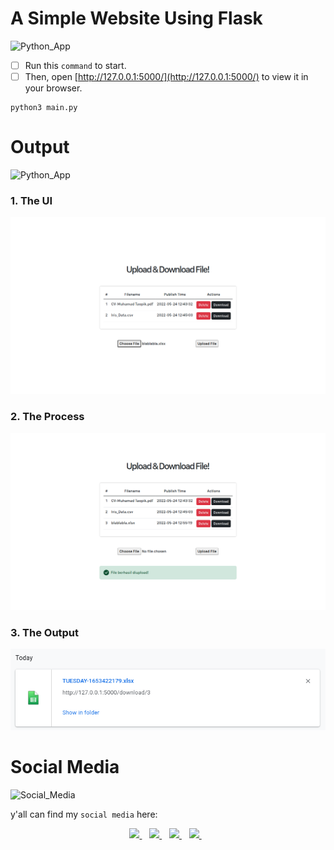 # A Simple Website Using Flask
![Python_App](https://img.shields.io/badge/Flask%20App-Python-blue)

- [ ] Run this `command` to start.
- [ ] Then, open [http://127.0.0.1:5000/](http://127.0.0.1:5000/) to view it in your browser.

```
python3 main.py
```

# Output
![Python_App](https://img.shields.io/badge/Flask%20App-Python-blue)

<p align="center">
  <h3>1. The UI</h3>
  <img src="/TheApp/hasil/input.png" alt="animated" />
  <h3>2. The Process</h3>
  <img src="/TheApp/hasil/input-berhasil.png" alt="animated" />
  <h3>3. The Output</h3>
  <img src="/TheApp/hasil/output.png" alt="animated" />
</p>

# Social Media
![Social_Media](https://img.shields.io/badge/Social-Media-blue)

y'all can find my `social media` here:
 
<p align='center'>
 
 <a href="https://www.facebook.com/mr.94t3z">
  <img src="https://img.shields.io/badge/Facebook-%231877F2.svg?style=for-the-badge&logo=Facebook&logoColor=white" />        
 </a>&nbsp;&nbsp;
 
 <a href="https://www.instagram.com/m.taopik_/">
  <img src="https://img.shields.io/badge/instagram-E4405F?style=for-the-badge&logo=instagram&logoColor=white" /> 
 </a>&nbsp;&nbsp;
 
 <a href="https://www.linkedin.com/in/muhamad-taopik-8b0746174">
  <img src="https://img.shields.io/badge/linkedin-%230077B5.svg?&style=for-the-badge&logo=linkedin&logoColor=white" />
 </a>&nbsp;&nbsp;
 
 <a href="https://twitter.com/mr94t3z">
  <img src="https://img.shields.io/twitter/follow/mr94t3z?color=1DA1F2&logo=twitter&style=for-the-badge" />
 </a>&nbsp;&nbsp;
  
</p>
